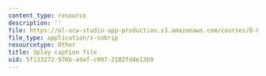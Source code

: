 ```yaml
---
content_type: resource
description: ''
file: https://ol-ocw-studio-app-production.s3.amazonaws.com/courses/8-851-effective-field-theory-spring-2013/5f133272976ba9afc9072182fd4e13b9_Jtda1czqdxc.srt
file_type: application/x-subrip
resourcetype: Other
title: 3play caption file
uid: 5f133272-976b-a9af-c907-2182fd4e13b9
---
```

